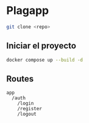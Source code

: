 # Plagapp


```bash
git clone <repo>
```

## Iniciar el proyecto
```bash
docker compose up --build -d
```

## Routes
```
app
  /auth
    /login
    /register
    /logout
```
